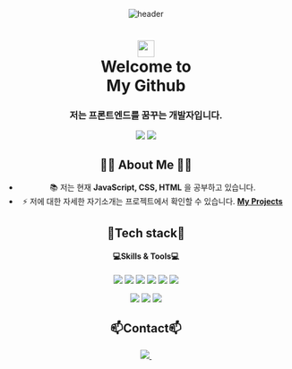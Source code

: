 <div align="center">
  
![header](https://capsule-render.vercel.app/api?type=waving&color=58ACFA&height=120&section=header)

<h1 align="center"><img src="https://raw.githubusercontent.com/MartinHeinz/MartinHeinz/master/wave.gif" width="30px"></br>Welcome to<br/>My Github</h1>
<h3 align="center">저는 프론트엔드를 꿈꾸는 개발자입니다.</h3>
  
<img src="https://github-readme-stats.vercel.app/api?username=inyoung-dev&show_icons=true&theme=radical" />
<img src="http://mazassumnida.wtf/api/v2/generate_badge?boj=inzero1998" />

</p>

## 🙋‍♂️ About Me 🙋‍♂️

- 📚 저는 현재 **JavaScript, CSS, HTML** 을 공부하고 있습니다.
- ⚡ 저에 대한 자세한 자기소개는 프로젝트에서 확인할 수 있습니다. **[My Projects](https://github.com/inyoung-dev/portfolio)**

## 🌱Tech stack🌱 
<h4 align="center"> 💻Skills & Tools💻 </h4>
<img src="https://img.shields.io/badge/javascript-F7DF1E?style=for-the-badge&logo=javascript&logoColor=white">
<img src="https://img.shields.io/badge/html5-E34F26?style=for-the-badge&logo=html5&logoColor=white">
<img src="https://img.shields.io/badge/css3-1572B6?style=for-the-badge&logo=css3&logoColor=white">
<img src="https://img.shields.io/badge/React-20232A?style=for-the-badge&logo=react&logoColor=61DAFB">
<img src="https://img.shields.io/badge/Bootstrap-563D7C?style=for-the-badge&logo=bootstrap&logoColor=white">
<img src="https://img.shields.io/badge/Netlify-00C7B7?style=for-the-badge&logo=Netlify&logoColor=white"></p>

<img src="https://img.shields.io/badge/Visual_Studio_Code-0078D4?style=for-the-badge&logo=visual%20studio%20code&logoColor=white">
<img src="https://img.shields.io/badge/GitHub-100000?style=for-the-badge&logo=github&logoColor=white">
<img src="https://img.shields.io/badge/replit-667881?style=for-the-badge&logo=replit&logoColor=white">


## 📫Contact📫
<a href="mailto:inzero1998@gmail.com">
    <img
      src="https://img.shields.io/badge/inzero1998@gmail.com-D14836?style=for-the-badge&logo=gmail&logoColor=white"/>&nbsp
  </a>

